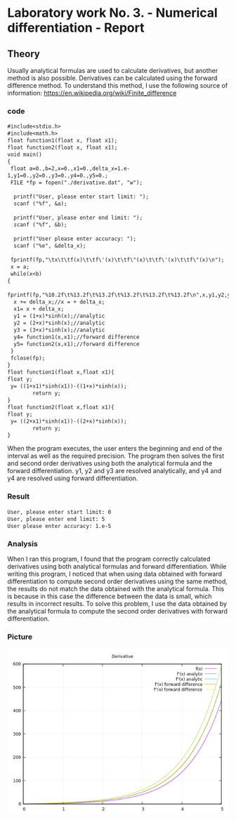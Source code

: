 <!-- https://help.github.com/en/github/writing-on-github/basic-writing-and-formatting-syntax -->
# Laboratory work No. 3. - Numerical differentiation - Report

## Theory

Usually analytical formulas are used to calculate derivatives, but another method is also possible.
Derivatives can be calculated using the forward difference method.
To understand this method, I use the following source of information: https://en.wikipedia.org/wiki/Finite_difference

### code
```
#include<stdio.h>
#include<math.h>
float function1(float x, float x1);
float function2(float x, float x1);
void main()
{
 float a=0.,b=2,x=0.,x1=0.,delta_x=1.e-1,y1=0.,y2=0.,y3=0.,y4=0.,y5=0.;
 FILE *fp = fopen("./derivative.dat", "w");

  printf("User, please enter start limit: ");
  scanf ("%f", &a);

  printf("User, please enter end limit: ");
  scanf ("%f", &b);

  printf("User please enter accuracy: ");
  scanf ("%e", &delta_x);

 fprintf(fp,"\tx\t\tf(x)\t\tf\'(x)\t\tf\"(x)\t\tf\'(x)\t\tf\"(x)\n");
 x = a;
 while(x<b)
{
  fprintf(fp,"%10.2f\t%13.2f\t%13.2f\t%13.2f\t%13.2f\t%13.2f\n",x,y1,y2,y3,y4/delta_x,y5/delta_x);
  x += delta_x;//x = + delta_x;
  x1= x + delta_x;
  y1 = (1+x)*sinh(x);//analytic
  y2 = (2+x)*sinh(x);//analytic
  y3 = (3+x)*sinh(x);//analytic
  y4= function1(x,x1);//forward difference
  y5= function2(x,x1);//forward difference
 }
 fclose(fp);
}
float function1(float x,float x1){
float y;
 y= ((1+x1)*sinh(x1))-((1+x)*sinh(x));
        return y;
}
float function2(float x,float x1){
float y;
 y= ((2+x1)*sinh(x1))-((2+x)*sinh(x));
        return y;
}

```
When the program executes, the user enters the beginning and end of the interval as well as the required precision.
The program then solves the first and second order derivatives using both the analytical formula and the forward differentiation.
y1, y2 and y3 are resolved analytically, and y4 and y4 are resolved using forward differentiation.

### Result
```
User, please enter start limit: 0
User, please enter end limit: 5
User please enter accuracy: 1.e-5

```

### Analysis

When I ran this program, I found that the program correctly calculated derivatives using both analytical formulas and forward differentiation.
While writing this program, I noticed that when using data obtained with forward differentiation to compute second order derivatives using the same method, the results do not match the data obtained with the analytical formula.
This is because in this case the difference between the data is small, which results in incorrect results.
To solve this problem, I use the data obtained by the analytical formula to compute the second order derivatives with forward differentiation.

### Picture

![Illustration of a function and its derivatives](https://github.com/Ashithosh/Ashithosh2571/blob/master/lab_works/3lw_Derivative/derivatives1.png)

